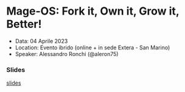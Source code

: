 # Mage-OS: Fork it, Own it, Grow it, Better!
- Data: 04 Aprile 2023
- Location: Evento ibrido (online + in sede Extera - San Marino)
- Speaker: Alessandro Ronchi (@aleron75)

### Slides

[slides](./mage_os.pdf)
